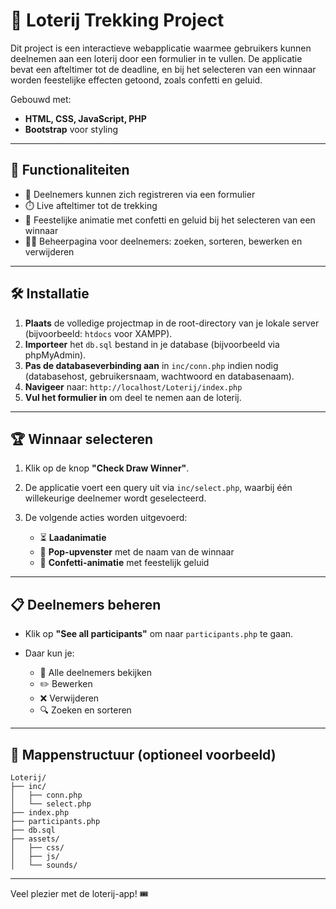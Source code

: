# 🎉 Loterij Trekking Project

Dit project is een interactieve webapplicatie waarmee gebruikers kunnen deelnemen aan een loterij door een formulier in te vullen. De applicatie bevat een afteltimer tot de deadline, en bij het selecteren van een winnaar worden feestelijke effecten getoond, zoals confetti en geluid.

Gebouwd met:

* **HTML, CSS, JavaScript, PHP**
* **Bootstrap** voor styling

---

## 🚀 Functionaliteiten

* 📄 Deelnemers kunnen zich registreren via een formulier
* ⏱️ Live afteltimer tot de trekking
* 🥳 Feestelijke animatie met confetti en geluid bij het selecteren van een winnaar
* 🧑‍💻 Beheerpagina voor deelnemers: zoeken, sorteren, bewerken en verwijderen

---

## 🛠️ Installatie

1. **Plaats** de volledige projectmap in de root-directory van je lokale server (bijvoorbeeld: `htdocs` voor XAMPP).
2. **Importeer** het `db.sql` bestand in je database (bijvoorbeeld via phpMyAdmin).
3. **Pas de databaseverbinding aan** in `inc/conn.php` indien nodig (databasehost, gebruikersnaam, wachtwoord en databasenaam).
4. **Navigeer** naar:
   `http://localhost/Loterij/index.php`
5. **Vul het formulier in** om deel te nemen aan de loterij.

---

## 🏆 Winnaar selecteren

1. Klik op de knop **"Check Draw Winner"**.
2. De applicatie voert een query uit via `inc/select.php`, waarbij één willekeurige deelnemer wordt geselecteerd.
3. De volgende acties worden uitgevoerd:

   * ⏳ **Laadanimatie**
   * 🦮 **Pop-upvenster** met de naam van de winnaar
   * 🎊 **Confetti-animatie** met feestelijk geluid

---

## 📋 Deelnemers beheren

* Klik op **"See all participants"** om naar `participants.php` te gaan.
* Daar kun je:

  * 📌 Alle deelnemers bekijken
  * ✏️ Bewerken
  * ❌ Verwijderen
  * 🔍 Zoeken en sorteren

---

## 📁 Mappenstructuur (optioneel voorbeeld)

```
Loterij/
├── inc/
│   ├── conn.php
│   └── select.php
├── index.php
├── participants.php
├── db.sql
├── assets/
│   ├── css/
│   ├── js/
│   └── sounds/
```

---

Veel plezier met de loterij-app! 🎟️
